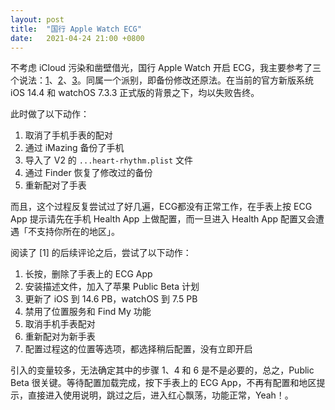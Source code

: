 ```yaml
---
layout: post
title:  "国行 Apple Watch ECG"
date:   2021-04-24 21:00 +0800
---
```


不考虑 iCloud 污染和凿壁借光，国行 Apple Watch 开启 ECG，我主要参考了三个说法：[1](https://gist.github.com/x43x61x69/0a9dd6e134c5c4a7ce39c9aab5639727)、[2](https://hiraku.tw/2019/10/4911/)、[3](https://www.bilibili.com/read/cv6486549/)。同属一个派别，即备份修改还原法。在当前的官方新版系统 iOS 14.4 和 watchOS 7.3.3 正式版的背景之下，均以失败告终。

此时做了以下动作：

1. 取消了手机手表的配对
2. 通过 iMazing 备份了手机
3. 导入了 V2 的 `...heart-rhythm.plist` 文件
4. 通过 Finder 恢复了修改过的备份
5. 重新配对了手表

而且，这个过程反复尝试过了好几遍，ECG都没有正常工作，在手表上按 ECG App 提示请先在手机 Health App 上做配置，而一旦进入 Health App 配置又会遭遇「不支持你所在的地区」。

阅读了 [1] 的后续评论之后，尝试了以下动作：

1. 长按，删除了手表上的 ECG App
2. 安装描述文件，加入了苹果 Public Beta 计划
3. 更新了 iOS 到 14.6 PB，watchOS 到 7.5 PB
4. 禁用了位置服务和 Find My 功能
5. 取消手机手表配对
6. 重新配对为新手表
7. 配置过程这的位置等选项，都选择稍后配置，没有立即开启

引入的变量较多，无法确定其中的步骤 1、4 和 6 是不是必要的，总之，Public Beta 很关键。等待配置加载完成，按下手表上的 ECG App，不再有配置和地区提示，直接进入使用说明，跳过之后，进入红心飘荡，功能正常，Yeah！。
